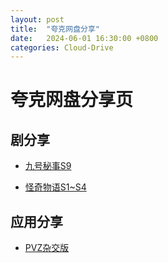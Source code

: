 ```yaml
---
layout: post
title:  "夸克网盘分享"
date:   2024-06-01 16:30:00 +0800
categories: Cloud-Drive
---
```

# 夸克网盘分享页

## 剧分享
* [九号秘事S9](https://pan.quark.cn/s/1c511fc8e538)

* [怪奇物语S1~S4](https://pan.quark.cn/s/ddc318cab93c)

## 应用分享

* [PVZ杂交版](https://pan.quark.cn/s/fe036e53c364)
